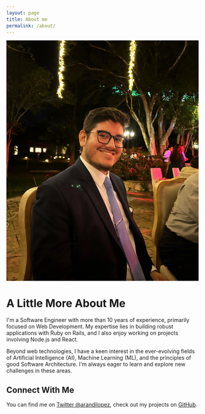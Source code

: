 ```yaml
---
layout: page
title: About me
permalink: /about/
---
```


<div class="container mx-auto px-4 py-8">
  <div class="flex flex-col md:flex-row items-center md:items-start">
    <div class="md:mr-8 mb-6 md:mb-0">
      <img src="/images/arandilopez.jpg" alt="Arandi Lopez" class="mask mask-squircle w-48 h-48 md:w-64 md:h-64 object-cover shadow-lg">
    </div>
    <div class="prose md:prose-lg lg:prose-xl dark:prose-invert max-w-none">
      <h1 class="!text-3xl md:!text-4xl !font-bold mb-6 text-gray-900 dark:text-white">A Little More About Me</h1>
      <p>
        I'm a Software Engineer with more than 10 years of experience, primarily focused on Web Development. My expertise lies in building robust applications with Ruby on Rails, and I also enjoy working on projects involving Node.js and React.
      </p>
      <p>
        Beyond web technologies, I have a keen interest in the ever-evolving fields of Artificial Intelligence (AI), Machine Learning (ML), and the principles of good Software Architecture. I'm always eager to learn and explore new challenges in these areas.
      </p>
      <h2 class="!text-2xl md:!text-3xl !font-semibold mt-8 mb-4 text-gray-900 dark:text-white">Connect With Me</h2>
      <p>
        You can find me on <a href="https://twitter.com/arandilopez" class="link link-primary" target="_blank" rel="noopener noreferrer">Twitter @arandilopez</a>,
        check out my projects on <a href="https://github.com/arandilopez" class="link link-primary" target="_blank" rel="noopener noreferrer">GitHub</a>.
      </p>
    </div>
  </div>
</div>